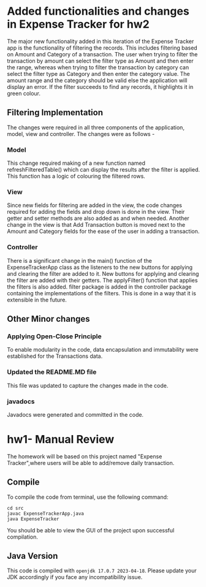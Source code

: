 # Added functionalities and changes in Expense Tracker for hw2

The major new functionality added in this iteration of the Expense Tracker app is the functionality of filtering the records. This includes filtering based on Amount and Category of a transaction.
The user when trying to filter the transaction by amount can select the filter type as Amount and then enter the range, whereas when trying to filter the transaction by category can select the filter type as Category and then enter the category value.
The amount range and the category should be valid else the application will display an error. If the filter succeeds to find any records, it highlights it in green colour.

## Filtering Implementation

The changes were required in all three components of the application, model, view and controller. The changes were as follows -

### Model

This change required making of a new function named refreshFilteredTable() which can display the results after the filter is applied. This function has a logic of colouring the filtered rows.

### View

Since new fields for filtering are added in the view, the code changes required for adding the fields and drop down is done in the view. Their getter and setter methods are also added as and when needed.
Another change in the view is that Add Transaction button is moved next to the Amount and Category fields for the ease of the user in adding a transaction.

### Controller

There is a significant change in the main() function of the ExpenseTrackerApp class as the listeners to the new buttons for applying and clearing the filter are added to it.
New buttons for applying and clearing the filter are added with their getters. The applyFilter() function that applies the filters is also added.
filter package is added in the controller package containing the implementations of the filters. This is done in a way that it is extensible in the future.

## Other Minor changes

### Applying Open-Close Principle

To enable modularity in the code, data encapsulation and immutability were established for the Transactions data.

### Updated the README.MD file

This file was updated to capture the changes made in the code.

### javadocs

Javadocs were generated and committed in the code.


# hw1- Manual Review

The homework will be based on this project named "Expense Tracker",where users will be able to add/remove daily transaction. 

## Compile

To compile the code from terminal, use the following command:
```
cd src
javac ExpenseTrackerApp.java
java ExpenseTracker
```

You should be able to view the GUI of the project upon successful compilation. 

## Java Version
This code is compiled with ```openjdk 17.0.7 2023-04-18```. Please update your JDK accordingly if you face any incompatibility issue.